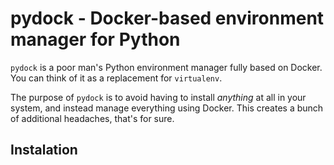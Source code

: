 # pydock - Docker-based environment manager for Python

`pydock` is a poor man's Python environment manager fully based on Docker.
You can think of it as a replacement for `virtualenv`.

The purpose of `pydock` is to avoid having to install *anything* at all in your system, and instead manage everything using Docker.
This creates a bunch of additional headaches, that's for sure.

## Instalation

